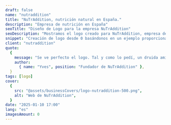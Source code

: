 ```yaml
---
draft: false
name: "nutraddition"
title: "NuTrAddition, nutrición natural en España."
description: "Empresa de nutrición en España"
seoTitle: "Diseño de Logo para la empresa NuTrAddition"
seoDescription: "Mostramos el logo creado para NuTrAddition, empresa de nutrición en España."
snippet: "Creación de logo desde 0 basándonos en un ejemplo proporcionado por el cliente y un 'sentimiento' del druida a dibujar."
client: "nutraddition"
quote:
  {
    message: "Se ve perfecto el logo. Tal y como lo pedí, un druida amistoso con un alma pura y dispuesto a ayudar con sus hierbas.",
    author:
      { name: "Yves", position: "Fundador de NuTrAddition" },
  }
tags: [logo]
cover:
  {
    src: "@assets/businessCovers/logo-nutraddition-500.png",
    alt: "Web de NuTrAddition",
  }
date: "2025-01-10 17:00"
lang: "es"
imagesAmount: 0
---
```


